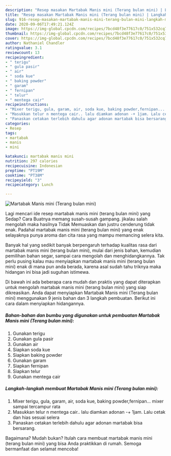```yaml
---
description: "Resep masakan Martabak Manis mini (Terang bulan mini) | Langkah Membuat Martabak Manis mini (Terang bulan mini) Yang Bikin Ngiler"
title: "Resep masakan Martabak Manis mini (Terang bulan mini) | Langkah Membuat Martabak Manis mini (Terang bulan mini) Yang Bikin Ngiler"
slug: 916-resep-masakan-martabak-manis-mini-terang-bulan-mini-langkah-membuat-martabak-manis-mini-terang-bulan-mini-yang-bikin-ngiler
date: 2020-09-06T17:49:21.124Z
image: https://img-global.cpcdn.com/recipes/7bcd48f3e77617c0/751x532cq70/martabak-manis-mini-terang-bulan-mini-foto-resep-utama.jpg
thumbnail: https://img-global.cpcdn.com/recipes/7bcd48f3e77617c0/751x532cq70/martabak-manis-mini-terang-bulan-mini-foto-resep-utama.jpg
cover: https://img-global.cpcdn.com/recipes/7bcd48f3e77617c0/751x532cq70/martabak-manis-mini-terang-bulan-mini-foto-resep-utama.jpg
author: Nathaniel Chandler
ratingvalue: 3.1
reviewcount: 13
recipeingredient:
- " terigu"
- " gula pasir"
- " air"
- " soda kue"
- " baking powder"
- " garam"
- " fernipan"
- " telur"
- " mentega cair"
recipeinstructions:
- "Mixer terigu, gula, garam, air, soda kue, baking powder,fernipan... mixer sampai tercampur rata"
- "Masukkan telur n mentega cair.. lalu diamkan adonan -+ 1jam. Lalu cetak dan hias sesuai selera"
- "Panaskan cetakan terlebih dahulu agar adonan martabak bisa bersarang."
categories:
- Resep
tags:
- martabak
- manis
- mini

katakunci: martabak manis mini 
nutrition: 297 calories
recipecuisine: Indonesian
preptime: "PT19M"
cooktime: "PT38M"
recipeyield: "3"
recipecategory: Lunch

---
```



![Martabak Manis mini (Terang bulan mini)](https://img-global.cpcdn.com/recipes/7bcd48f3e77617c0/751x532cq70/martabak-manis-mini-terang-bulan-mini-foto-resep-utama.jpg)

Lagi mencari ide resep martabak manis mini (terang bulan mini) yang Sedap? Cara Buatnya memang susah-susah gampang. jikalau salah mengolah maka hasilnya Tidak Memuaskan dan justru cenderung tidak enak. Padahal martabak manis mini (terang bulan mini) yang enak selayaknya punya aroma dan cita rasa yang mampu memancing selera kita.

Banyak hal yang sedikit banyak berpengaruh terhadap kualitas rasa dari martabak manis mini (terang bulan mini), mulai dari jenis bahan, kemudian pemilihan bahan segar, sampai cara mengolah dan menghidangkannya. Tak perlu pusing kalau mau menyiapkan martabak manis mini (terang bulan mini) enak di mana pun anda berada, karena asal sudah tahu triknya maka hidangan ini bisa jadi suguhan istimewa.




Di bawah ini ada beberapa cara mudah dan praktis yang dapat diterapkan untuk mengolah martabak manis mini (terang bulan mini) yang siap dikreasikan. Anda dapat menyiapkan Martabak Manis mini (Terang bulan mini) menggunakan 9 jenis bahan dan 3 langkah pembuatan. Berikut ini cara dalam menyiapkan hidangannya.

<!--inarticleads1-->

##### Bahan-bahan dan bumbu yang digunakan untuk pembuatan Martabak Manis mini (Terang bulan mini):

1. Gunakan  terigu
1. Gunakan  gula pasir
1. Gunakan  air
1. Siapkan  soda kue
1. Siapkan  baking powder
1. Gunakan  garam
1. Siapkan  fernipan
1. Siapkan  telur
1. Gunakan  mentega cair




<!--inarticleads2-->

##### Langkah-langkah membuat Martabak Manis mini (Terang bulan mini):

1. Mixer terigu, gula, garam, air, soda kue, baking powder,fernipan... mixer sampai tercampur rata
1. Masukkan telur n mentega cair.. lalu diamkan adonan -+ 1jam. Lalu cetak dan hias sesuai selera
1. Panaskan cetakan terlebih dahulu agar adonan martabak bisa bersarang.




Bagaimana? Mudah bukan? Itulah cara membuat martabak manis mini (terang bulan mini) yang bisa Anda praktikkan di rumah. Semoga bermanfaat dan selamat mencoba!
